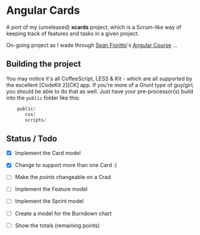# Angular Cards

A port of my (unreleased) **xcards** project, which is a Scrum-like way of keeping track of
features and tasks in a given project.

On-going project as I wade through [Sean Fioritto][SF]'s [Angular Course][NGC] ...

## Building the project

You may notice it's all CoffeeScript, LESS & Kit - which are all supported by the excellent [CodeKit 2][CK] app. If you're more of a *Grunt* type of guy/girl, you should be able to do that as well. Just have your pre-processor(s) build into the `public` folder like this:

```python
    public/
       css/
       scripts/
```

## Status / Todo

- [x] Implement the Card model
- [x] Change to support more than one Card :)
- [ ] Make the *points* changeable on a Crad
- [ ] Implement the Feature model
- [ ] Implement the Sprint model
- [ ] Create a model for the Burndown chart
- [ ] Show the totals (remaining points)


 [SF]: https://twitter.com/sfioritto
[NGC]: http://training.planningforaliens.com/angular/